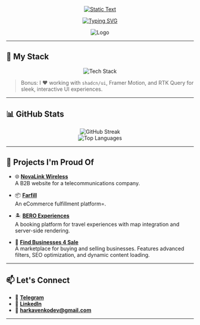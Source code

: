 <p align="center">
  <a href="https://git.io/typing-svg">
    <img src="https://readme-typing-svg.demolab.com?font=Fira+Code&size=28&duration=1&pause=100000&color=628FDB&center=true&vCenter=true&width=435&lines=Denys+Harkavenko" alt="Static Text" />
  </a>
</p>
<p align="center">
  <a href="https://git.io/typing-svg">
    <img src="https://readme-typing-svg.demolab.com?font=Fira+Code&pause=1000&color=38BDAE&center=true&vCenter=true&width=435&lines=Front-end+web+and+app+developer;3%2B+years+of+development" alt="Typing SVG" />
  </a>
</p>

<p align="center">
  <img src="https://media2.giphy.com/media/v1.Y2lkPTc5MGI3NjExbW5qcWxvaDF2dmJkM2pjNmsxY2phdHN4dTJxZmMyZ2p0eTNjZ2kwYyZlcD12MV9pbnRlcm5hbF9naWZfYnlfaWQmY3Q9Zw/k81NasbqkKA5HSyJxN/giphy.gif" alt="Logo" />
</p>

---

## 🧠 My Stack

<p align="center">
  <img src="https://skillicons.dev/icons?i=ts,js,react,nextjs,nodejs,tailwind,materialui,postgres,graphql,vercel,figma,redux,pnpm" alt="Tech Stack" />
</p>

> Bonus: I ❤️ working with `shadcn/ui`, Framer Motion, and RTK Query for sleek, interactive UI experiences.

---

## 📊 GitHub Stats

<p align="center">
<!--   <img src="https://github-readme-stats.vercel.app/api?username=denysharkavenko&show_icons=true&theme=tokyonight&hide_border=true" alt="GitHub Stats" /> -->
<!--   <br/> -->
  <img src="https://github-readme-streak-stats.herokuapp.com/?user=denysharkavenko&theme=tokyonight&hide_border=true" alt="GitHub Streak" />
  <br/>
  <img src="https://github-readme-stats.vercel.app/api/top-langs/?username=denysharkavenko&layout=compact&theme=tokyonight&hide_border=true" alt="Top Languages" />
</p>

---

## 🚀 Projects I'm Proud Of

- 🌐 [**NovaLink Wireless**](https://www.novalinkwireless.com/)  
  A B2B website for a telecommunications company.

- 📦 [**Farfill**](https://farfill.com/)  
  An eCommerce fulfillment platform=.

- 🏝️ [**BERO Experiences**](https://www.beroexperiences.com/)  
  A booking platform for travel experiences with map integration and server-side rendering.

- 🏢 [**Find Businesses 4 Sale**](https://www.findbusinesses4sale.com/)  
  A marketplace for buying and selling businesses. Features advanced filters, SEO optimization, and dynamic content loading.

---

## 📫 Let's Connect

- 💬 **[Telegram](https://t.me/DenysHarkavenko)**
- 💼 **[LinkedIn](https://www.linkedin.com/in/denys-harkavenko-52234a251/)**
- 📧 **harkavenkodev@gmail.com**

---

<!-- ## 😄 Fun Corner

> “Programs must be written for people to read, and only incidentally for machines to execute.” — *Harold Abelson*

<p align="center">
  <img src="https://readme-jokes.vercel.app/api?theme=tokyonight" alt="Joke" />
</p>-->
